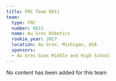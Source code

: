 ```yaml
---
title: FRC Team 6611
team:
  type: FRC
  number: 6611
  name: Au Gres Robotics
  rookie_year: 2017
  location: Au Gres, Michigan, USA
  sponsors:
  - Au Gres-Sims Middle and High School
---
```


No content has been added for this team